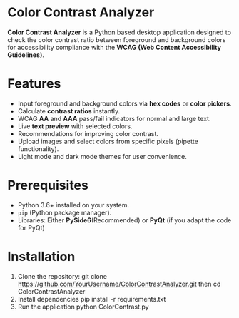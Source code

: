 # Color Contrast Analyzer

**Color Contrast Analyzer**
is a Python based desktop application designed to check the color contrast ratio between foreground and background colors for accessibility compliance with the **WCAG (Web Content Accessibility Guidelines)**.

# Features

- Input foreground and background colors via **hex codes** or **color pickers**.
- Calculate **contrast ratios** instantly.
- WCAG **AA** and **AAA** pass/fail indicators for normal and large text.
- Live **text preview** with selected colors.
- Recommendations for improving color contrast.
- Upload images and select colors from specific pixels (pipette functionality).
- Light mode and dark mode themes for user convenience.

# Prerequisites

- Python 3.6+ installed on your system.
- `pip` (Python package manager).
- Libraries: Either **PySide6**(Recommended) or **PyQt** (if you adapt the code for PyQt)


# Installation

1. Clone the repository:     git clone https://github.com/YourUsername/ColorContrastAnalyzer.git
   then
   cd ColorContrastAnalyzer
2. Install dependencies
   pip install -r requirements.txt
3. Run the application
   python ColorContrast.py
